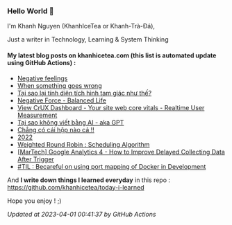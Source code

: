 ### Hello World 👋

I'm Khanh Nguyen (KhanhIceTea or Khanh-Trà-Đá),

Just a writer in Technology, Learning & System Thinking

#### My latest blog posts on khanhicetea.com (this list is automated update using GitHub Actions) :

- [Negative feelings](https://khanhicetea.com/posts/negative-feelings/)
- [When something goes wrong](https://khanhicetea.com/posts/when-something-goes-wrong/)
- [Tại sao lại tính diện tích hình tam giác như thế?](https://khanhicetea.com/posts/tai-sao-lai-tinh-dien-tich-hinh-tam-giac-nhu-the/)
- [Negative Force - Balanced Life](https://khanhicetea.com/posts/negative-force-make-life-balance/)
- [View CrUX Dashboard - Your site web core vitals - Realtime User Measurement](https://khanhicetea.com/posts/view-crux-dashboard-your-rum-web-vital-cores/)
- [Tại sao không viết bằng AI - aka GPT](https://khanhicetea.com/posts/tai-sao-khong-viet-bang-AI-aka-GPT/)
- [Chẳng có cái hộp nào cả !!](https://khanhicetea.com/posts/chang-co-cai-hop-nao-ca/)
- [2022](https://khanhicetea.com/posts/2022-recap/)
- [Weighted Round Robin : Scheduling Algorithm](https://khanhicetea.com/posts/weighted-round-robin-scheduling/)
- [[MarTech] Google Analytics 4 - How to Improve Delayed Collecting Data After Trigger](https://khanhicetea.com/posts/google-analytics-4-gtag-delayed-collect-data-after-trigger/)
- [#TIL : Becareful on using port mapping of Docker in Development](https://khanhicetea.com/til/2022-03-17-becareful-on-using-port-mapping-of-docker-in-development/)

And **I write down things I learned everyday** in this repo : https://github.com/khanhicetea/today-i-learned

Hope you enjoy ! ;)

*Updated at 2023-04-01 00:41:37 by GitHub Actions*